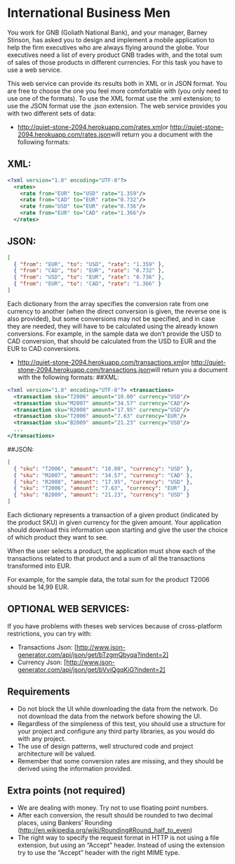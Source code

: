 # International Business Men

You work for GNB (Goliath National Bank), and your manager, Barney Stinson, has asked you to design and implement a mobile application to help the firm executives who are always flying around the globe. Your executives need a list of every product GNB trades with, and the total sum of sales of those products in different currencies. For this task you have to use a web service.

This web service can provide its results both in XML or in JSON format. You are free to choose the one you feel more comfortable with (you only need to use one of the formats). To use the XML format use the .xml extension; to use the JSON format use the .json extension. The web service provides you with two different sets of data:

- http://quiet-stone-2094.herokuapp.com/rates.xml​ or http://quiet-stone-2094.herokuapp.com/rates.json​ will return you a document with the following formats:

## XML:

```xml
<?xml version="1.0" encoding="UTF-8"?>
  <rates>
    <rate​ ​from=​"EUR"​ ​to=​"USD"​ ​rate=​"1.359"​/>
    ​<rate​ ​from=​"CAD"​ ​to=​"EUR"​ ​rate=​"0.732"​/>
    <rate​ ​from=​"USD"​ ​to=​"EUR"​ ​rate=​"0.736"​/>
    <rate​ ​from=​"EUR"​ ​to=​"CAD"​ ​rate=​"1.366"​/>
  </rates>
```

## JSON:

```json
[
  { "from": "EUR", "to": "USD", "rate": "1.359" },
  { "from": "CAD", "to": "EUR", "rate": "0.732" },
  { "from": "USD", "to": "EUR", "rate": "0.736" },
  { "from": "EUR", "to": "CAD", "rate": "1.366" }
]
```

Each dictionary from the array specifies the conversion rate from one currency to another (when the direct conversion is given, the reverse one is also provided), but some conversions may not be specified, and in case they are needed, they will have to be calculated using the already known conversions. For example, in the sample data we don’t provide the USD to CAD conversion, that should be calculated from the USD to EUR and the EUR to CAD conversions.

- http://quiet-stone-2094.herokuapp.com/transactions.xml​ or http://quiet-stone-2094.herokuapp.com/transactions.json​ will return you a document with the following formats:
  ##XML:

```xml
<?xml version="1.0" encoding="UTF-8"?>​ ​<transactions>
  ​<transaction​ ​sku=​"T2006"​ ​amount=​"10.00"​ ​currency=​"USD"​/>
  ​<transaction​ ​sku=​"M2007"​ ​amount=​"34.57"​ ​currency=​"CAD"​/>
  ​<transaction​ ​sku=​"R2008"​ ​amount=​"17.95"​ ​currency=​"USD"​/>
  ​<transaction​ ​sku=​"T2006"​ ​amount=​"7.63"​ ​currency=​"EUR"​/>
  ​<transaction​ ​sku=​"B2009"​ ​amount=​"21.23"​ ​currency=​"USD"​/>
  ...
</transactions>
```

##JSON:

```json
[
  { "sku": "T2006", "amount": "10.00", "currency": "USD" },
  { "sku": "M2007", "amount": "34.57", "currency": "CAD" },
  { "sku": "R2008", "amount": "17.95", "currency": "USD" },
  { "sku": "T2006", "amount": "7.63", "currency": "EUR" },
  { "sku": "B2009", "amount": "21.23", "currency": "USD" }
]
```

Each dictionary represents a transaction of a given product (indicated by the product SKU) in given currency for the given amount. Your application should download this information upon starting and give the user the choice of which product they want to see.

When the user selects a product, the application must show each of the transactions related to that product and a sum of all the transactions transformed into EUR.

For example, for the sample data, the total sum for the product T2006 should be 14,99 EUR.

## OPTIONAL WEB SERVICES:

If you have problems with theses web services because of cross-platform restrictions, you can try with:

- Transactions Json: [http://www.json-generator.com/api/json/get/bTzgmQbyqa?indent=2]
- Currency Json​: [http://www.json-generator.com/api/json/get/bVviQgqKiG?indent=2]
## Requirements
- Do not block the UI while downloading the data from the network. Do not download the data from the network before showing the UI.
- Regardless of the simpleness of this test, you should use a structure for your project and configure any third party libraries, as you would do with any project.
- The use of design patterns, well structured code and project architecture will be valued.
- Remember that some conversion rates are missing, and they should be derived using the information provided.
## Extra points (not required)
- We are dealing with money. Try not to use floating point numbers.
- After each conversion, the result should be rounded to two decimal places, using Bankers’ Rounding (http://en.wikipedia.org/wiki/Rounding#Round_half_to_even​)
- The right way to specify the request format in HTTP is not using a file extension, but using an “Accept” header. Instead of using the extension try to use the “Accept” header with the right MIME type.